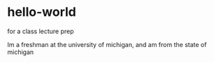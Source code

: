 # hello-world
for a class lecture prep

Im a freshman at the university of michigan, and am from the state of michigan
